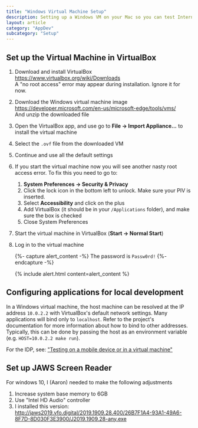 ```yaml
---
title: "Windows Virtual Machine Setup"
description: Setting up a Windows VM on your Mac so you can test Internet Explorer
layout: article
category: "AppDev"
subcategory: "Setup"
---
```


## Set up the Virtual Machine in VirtualBox

1. Download and install VirtualBox <br />
   <https://www.virtualbox.org/wiki/Downloads> <br />
   A "no root access" error may appear during installation. Ignore it for now.

2. Download the Windows virtual machine image <br />
   <https://developer.microsoft.com/en-us/microsoft-edge/tools/vms/> <br />
   And unzip the downloaded file

3. Open the VirtualBox app, and use go to **File → Import Appliance...** to install the virtual machine

4. Select the `.ovf` file from the downloaded VM

5. Continue and use all the default settings

6. If you start the virtual machine now you will see another nasty root access error.
   To fix this you need to go to:

    1. **System Preferences → Security & Privacy**
    2. Click the lock icon in the bottom left to unlock. Make sure your PIV is inserted.
    3. Select **Accessibility** and click on the plus
    4. Add VirtualBox (it should be in your `/Applications` folder), and make sure the box is checked
    5. Close System Preferences

7. Start the virtual machine in VirtualBox (**Start → Normal Start**)

8. Log in to the virtual machine

   {%- capture alert_content -%}
   The password is `Passw0rd!`
   {%- endcapture -%}

   {% include alert.html content=alert_content %}

## Configuring applications for local development

In a Windows virtual machine, the host machine can be resolved at the IP address `10.0.2.2` with VirtualBox's default network settings. Many applications will bind only to `localhost`. Refer to the project's documentation for more information about how to bind to other addresses. Typically, this can be done by passing the host as an environment variable (e.g. `HOST=10.0.2.2 make run`).

For the IDP, see: ["Testing on a mobile device or in a virtual machine"](https://github.com/18F/identity-idp#testing-on-a-mobile-device-or-in-a-virtual-machine)

## Set up JAWS Screen Reader

For windows 10, I (Aaron) needed to make the following adjustments
1. Increase system base memory to 6GB
2. Use "Intel HD Audio" controller
3. I installed this version: <br />
   <http://jaws2019.vfo.digital/2019.1909.28.400/26B7F1A4-93A1-49A6-8F7D-8D030F3E3900/J2019.1909.28-any.exe>

